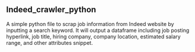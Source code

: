 ## Indeed_crawler_python
A simple python file to scrap job information from Indeed website by inputting a search keyword.
It will output a dataframe including job posting hyperlink, job title, hiring company, company location, estimated salary range, and other attributes snippet.
